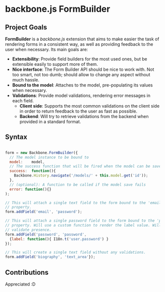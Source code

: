 # backbone.js FormBuilder

## Project Goals

**FormBuilder** is a *backbone.js* extension that aims to make easier the task of rendering forms in a consistent way, as well as providing feedback to the user when necessary. Its main goals are:

* **Extensibility**: Provide field builders for the most used ones, but be extensible easily to support more of them.
* **Nice interface**: The Form Builder API should be nice to work with. Not too smart, not too dumb; should allow to change any aspect without much hassle.
* **Bound to the model**: Attaches to the model, pre-populating its values when necessary.
* **Validations**: Provide model validations, rendering error messages in each field.
    * **Client side**: Supports the most common validations on the client side in order to return feedback to the user as fast as possible.
    * **Backend**: Will try to retrieve validations from the backend when provided in a standard format.

## Syntax

````javascript

form = new Backbone.FormBuilder({
  // The model instance to be bound to
  model:    model,
  // The success function that will be fired when the model can be saved
  success:  function(){
    Backbone.History.navigate('/models/' + this.model.get('id'));
  },
  // (optional): A function to be called if the model save fails
  error: function(){}
);

// This will attach a single text field to the form bound to the 'email'
// property.
form.addField('email', 'password');

// This will attach a single password field to the form bound to the 'password'
// property. Will use a custom function to render the label value. Will
// validate presence.
form.addField('password', 'password',
  {label: function(){ I18n.t('user.password') }
});

// This will create a single text field without any validations.
form.addField('biography', 'text_area'});

````

## Contributions

Appreciated :D
